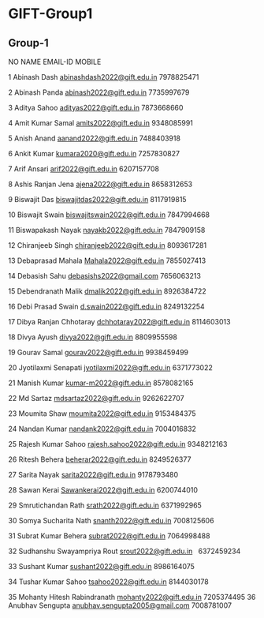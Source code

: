# GIFT-Group1
## Group-1
NO  NAME                        EMAIL-ID                        MOBILE

1   Abinash Dash                abinashdash2022@gift.edu.in     7978825471

2   Abinash Panda               abinash2022@gift.edu.in         7735997679

3   Aditya Sahoo                adityas2022@gift.edu.in         7873668660

4   Amit Kumar Samal            amits2022@gift.edu.in           9348085991

5   Anish Anand                 aanand2022@gift.edu.in          7488403918

6   Ankit Kumar                 kumara2020@gift.edu.in          7257830827

7   Arif Ansari                 arif2022@gift.edu.in            6207157708

8   Ashis Ranjan Jena           ajena2022@gift.edu.in           8658312653

9   Biswajit Das                biswajitdas2022@gift.edu.in     8117919815

10  Biswajit Swain              biswajitswain2022@gift.edu.in   7847994668

11  Biswapakash Nayak           nayakb2022@gift.edu.in          7847909158

12  Chiranjeeb Singh            chiranjeeb2022@gift.edu.in      8093617281

13  Debaprasad Mahala           Mahala2022@gift.edu.in          7855027413

14  Debasish Sahu               debasishs2022@gmail.com         7656063213

15  Debendranath Malik          dmalik2022@gift.edu.in          8926384722

16  Debi Prasad Swain           d.swain2022@gift.edu.in         8249132254

17  Dibya Ranjan Chhotaray      dchhotaray2022@gift.edu.in      8114603013

18  Divya Ayush                 divya2022@gift.edu.in           8809955598

19  Gourav Samal                gourav2022@gift.edu.in          9938459499

20  Jyotilaxmi Senapati         jyotilaxmi2022@gift.edu.in      6371773022

21  Manish Kumar                kumar-m2022@gift.edu.in         8578082165

22  Md Sartaz                   mdsartaz2022@gift.edu.in        9262622707

23  Moumita Shaw                moumita2022@gift.edu.in         9153484375

24  Nandan Kumar                nandank2022@gift.edu.in         7004016832

25  Rajesh Kumar Sahoo          rajesh.sahoo2022@gift.edu.in    9348212163

26  Ritesh Behera               beherar2022@gift.edu.in         8249526377

27  Sarita Nayak                sarita2022@gift.edu.in          9178793480

28  Sawan Kerai                 Sawankerai2022@gift.edu.in      6200744010

29  Smrutichandan Rath          srath2022@gift.edu.in           6371992965

30  Somya Sucharita Nath        snanth2022@gift.edu.in          7008125606

31  Subrat Kumar Behera         subrat2022@gift.edu.in          7064998488

32  Sudhanshu Swayampriya Rout  srout2022@gift.edu.in           6372459234

33  Sushant Kumar               sushant2022@gift.edu.in         8986164075

34  Tushar Kumar Sahoo          tsahoo2022@gift.edu.in          8144030178

35  Mohanty Hitesh Rabindranath mohanty2022@gift.edu.in         7205374495
 36 Anubhav Sengupta 
anubhav.sengupta2005@gmail.com  7008781007
